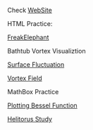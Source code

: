 Check [WebSite](https://taijin08.github.io) 

HTML Practice: 

[FreakElephant](HTML-Practice/No1-FreakElephant/online-test.html)

Bathtub Vortex Visualiztion 

[Surface Fluctuation](MathBox-Practice/BathtubVortex/fluctuation.html) 

[Vortex Field](MathBox-Practice/BathtubVortex/vortexfield.html) 


MathBox Practice 

[Plotting Bessel Function](MathBox-Practice/Bessel/empty.html) 

[Helitorus Study](MathBox-Practice/helitorus/helitorus.html)

